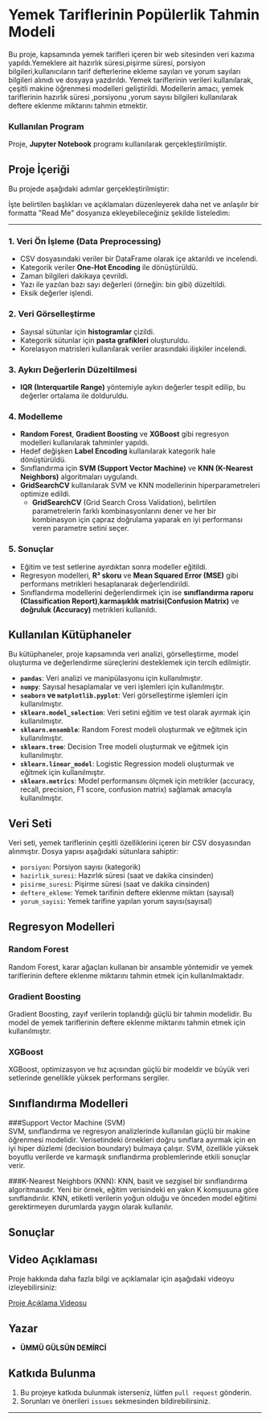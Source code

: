 
# Yemek Tariflerinin Popülerlik Tahmin Modeli

Bu proje, kapsamında yemek tarifleri içeren bir web sitesinden veri kazıma yapıldı.Yemeklere ait hazırlık süresi,pişirme süresi,
porsiyon bilgileri,kullanıcıların tarif defterlerine ekleme sayıları ve yorum sayıları bilgileri alınıdı ve dosyaya yazdırıldı.
Yemek tariflerinin verileri kullanılarak, çeşitli makine öğrenmesi modelleri geliştirildi.
Modellerin amacı, yemek tariflerinin hazırlık süresi ,porsiyonu ,yorum sayısı bilgileri kullanılarak deftere eklenme miktarını tahmin etmektir.

### **Kullanılan Program**  
Proje, **Jupyter Notebook** programı kullanılarak gerçekleştirilmiştir.

## Proje İçeriği

Bu projede aşağıdaki adımlar gerçekleştirilmiştir:

İşte belirtilen başlıkları ve açıklamaları düzenleyerek daha net ve anlaşılır bir formatta "Read Me" dosyanıza ekleyebileceğiniz şekilde listeledim:

---

### 1. **Veri Ön İşleme (Data Preprocessing)**  
- CSV dosyasındaki veriler bir DataFrame olarak içe aktarıldı ve incelendi.  
- Kategorik veriler **One-Hot Encoding** ile dönüştürüldü.  
- Zaman bilgileri dakikaya çevrildi.  
- Yazı ile yazılan bazı sayı değerleri (örneğin: bin gibi) düzeltildi.  
- Eksik değerler işlendi.  

### 2. **Veri Görselleştirme**  
- Sayısal sütunlar için **histogramlar** çizildi.  
- Kategorik sütunlar için **pasta grafikleri** oluşturuldu.  
- Korelasyon matrisleri kullanılarak veriler arasındaki ilişkiler incelendi.  

### 3. **Aykırı Değerlerin Düzeltilmesi**  
- **IQR (Interquartile Range)** yöntemiyle aykırı değerler tespit edilip, bu değerler ortalama ile dolduruldu.  

### 4. **Modelleme**  
- **Random Forest**, **Gradient Boosting** ve **XGBoost** gibi regresyon modelleri kullanılarak tahminler yapıldı.  
- Hedef değişken **Label Encoding** kullanılarak kategorik hale dönüştürüldü.  
- Sınıflandırma için **SVM (Support Vector Machine)** ve **KNN (K-Nearest Neighbors)** algoritmaları uygulandı.  
- **GridSearchCV** kullanılarak SVM ve KNN modellerinin hiperparametreleri optimize edildi.  
    - **GridSearchCV** (Grid Search Cross Validation), belirtilen parametrelerin farklı kombinasyonlarını dener ve her bir kombinasyon için çapraz doğrulama yaparak en iyi performansı veren parametre setini seçer.  

### 5. **Sonuçlar**  
- Eğitim ve test setlerine ayırdıktan sonra modeller eğitildi.  
- Regresyon modelleri, **R² skoru** ve **Mean Squared Error (MSE)** gibi performans metrikleri hesaplanarak değerlendirildi.  
- Sınıflandırma modellerini değerlendirmek için ise **sınıflandırma raporu (Classification Report)**,**karmaşıklık matrisi(Confusion Matrix)** ve **doğruluk (Accuracy)** metrikleri kullanıldı.
## Kullanılan Kütüphaneler
Bu kütüphaneler, proje kapsamında veri analizi, görselleştirme, model oluşturma ve değerlendirme süreçlerini desteklemek için tercih edilmiştir.
 
- **`pandas`**: Veri analizi ve manipülasyonu için kullanılmıştır.  
- **`numpy`**: Sayısal hesaplamalar ve veri işlemleri için kullanılmıştır.  
- **`seaborn` ve `matplotlib.pyplot`**: Veri görselleştirme işlemleri için kullanılmıştır.  
- **`sklearn.model_selection`**: Veri setini eğitim ve test olarak ayırmak için kullanılmıştır.  
- **`sklearn.ensemble`**: Random Forest modeli oluşturmak ve eğitmek için kullanılmıştır.  
- **`sklearn.tree`**: Decision Tree modeli oluşturmak ve eğitmek için kullanılmıştır.  
- **`sklearn.linear_model`**: Logistic Regression modeli oluşturmak ve eğitmek için kullanılmıştır.  
- **`sklearn.metrics`**: Model performansını ölçmek için metrikler (accuracy, recall, precision, F1 score, confusion matrix) sağlamak amacıyla kullanılmıştır.  

## Veri Seti

Veri seti, yemek tariflerinin çeşitli özelliklerini içeren bir CSV dosyasından alınmıştır. Dosya yapısı aşağıdaki sütunlara sahiptir:

- `porsiyon`: Porsiyon sayısı (kategorik)
- `hazirlik_suresi`: Hazırlık süresi (saat ve dakika cinsinden)
- `pisirme_suresi`: Pişirme süresi (saat ve dakika cinsinden)
- `deftere_ekleme`: Yemek tarifinin deftere eklenme miktarı (sayısal)
- `yorum_sayisi`: Yemek tarifine yapılan yorum sayısı(sayısal)


## Regresyon Modelleri

### Random Forest

Random Forest, karar ağaçları kullanan bir ansamble yöntemidir ve yemek tariflerinin deftere eklenme miktarını tahmin etmek için kullanılmaktadır.

### Gradient Boosting

Gradient Boosting, zayıf verilerin toplandığı güçlü bir tahmin modelidir. Bu model de yemek tariflerinin deftere eklenme miktarını 
tahmin etmek için kullanılmıştır.

### XGBoost

XGBoost, optimizasyon ve hız açısından güçlü bir modeldir ve büyük veri setlerinde genellikle yüksek performans sergiler.
## Sınıflandırma Modelleri

###Support Vector Machine (SVM)  
SVM, sınıflandırma ve regresyon analizlerinde kullanılan güçlü bir makine öğrenmesi modelidir. Verisetindeki örnekleri doğru sınıflara ayırmak için en iyi hiper düzlemi (decision boundary) bulmaya çalışır. SVM, özellikle yüksek boyutlu verilerde ve karmaşık sınıflandırma problemlerinde etkili sonuçlar verir.

###K-Nearest Neighbors (KNN): 
KNN, basit ve sezgisel bir sınıflandırma algoritmasıdır. Yeni bir örnek, eğitim verisindeki en yakın K komşusuna göre sınıflandırılır. KNN, etiketli verilerin yoğun olduğu ve önceden model eğitimi gerektirmeyen durumlarda yaygın olarak kullanılır.


## Sonuçlar




## Video Açıklaması

Proje hakkında daha fazla bilgi ve açıklamalar için aşağıdaki videoyu izleyebilirsiniz:

[Proje Açıklama Videosu](https://youtu.be/WG8RXuxuVGE)

## Yazar

- **ÜMMÜ GÜLSÜN DEMİRCİ**


## Katkıda Bulunma

1. Bu projeye katkıda bulunmak isterseniz, lütfen `pull request` gönderin.
2. Sorunları ve önerileri `issues` sekmesinden bildirebilirsiniz.

---


